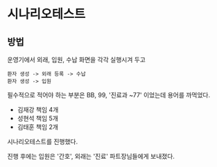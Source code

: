 


# 시나리오테스트
## 방법
운영기에서 외래, 입원, 수납 화면을 각각 실행시겨 두고
```
환자 생성 -> 외래 등록 -> 수납
환자 생성 -> 입원
```

필수적으로 적어야 하는 부분은 BB, 99, '진료과 ~77' 이었는데 용어를 까먹었다.


- 김재강 책임 4개 
- 성현석 책임 5개 
- 김태훈 책임 2개

시나리오테스트를 진행했다.

진행 후에는 입원은 '간호', 외래는 '진료' 파트장님들에게 보내졌다.
